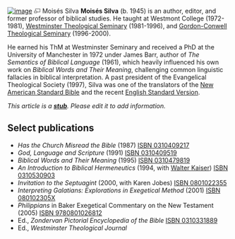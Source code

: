 [![image](images/7/70/Silva.jpg)](http://www.theopedia.com/File:Silva.jpg)
[![image](data:image/png;base64,iVBORw0KGgoAAAANSUhEUgAAAA8AAAALCAAAAACFLIiAAAAAAnRSTlMA/1uRIrUAAABPSURBVAjXY/j///+5vXDwjAHIr26ZAgXZe8H8a/+hoIcw/9nevdVL9+79DuPvzQYZFPUezu8BMZLXgkExnD8HAu6hqv//n+HZVjD4DuUDAKlChD3fj6aPAAAAAElFTkSuQmCC)](http://www.theopedia.com/File:Silva.jpg "Enlarge")
Moisés Silva
**Moisés Silva** (b. 1945) is an author, editor, and former
professor of biblical studies. He taught at Westmont College
(1972-1981),
[Westminster Theological Seminary](Westminster_Theological_Seminary "Westminster Theological Seminary")
(1981-1996), and
[Gordon-Conwell Theological Seminary](Gordon-Conwell_Theological_Seminary "Gordon-Conwell Theological Seminary")
(1996-2000).

He earned his ThM at Westminster Seminary and received a PhD at the
University of Manchester in 1972 under James Barr, author of
*The Semantics of Biblical Language* (1961), which heavily
influenced his own work on *Biblical Words and Their Meaning*,
challenging common linguistic fallacies in biblical interpretation.
A past president of the Evangelical Theological Society (1997),
Silva was one of the translators of the
[New American Standard Bible](New_American_Standard_Bible "New American Standard Bible")
and the recent
[English Standard Version](English_Standard_Version "English Standard Version").

*This article is a **[stub](http://www.theopedia.com/Category:Theopedia_stubs "Category:Theopedia stubs")**. Please edit it to add information.*
## Select publications

-   *Has the Church Misread the Bible* (1987)
    [ISBN 0310409217](http://www.theopedia.com/Special:BookSources/0310409217)
-   *God, Language and Scripture* (1991)
    [ISBN 0310409519](http://www.theopedia.com/Special:BookSources/0310409519)
-   *Biblical Words and Their Meaning* (1995)
    [ISBN 0310479819](http://www.theopedia.com/Special:BookSources/0310479819)
-   *An Introduction to Biblical Hermeneutics* (1994, with
    [Walter Kaiser](Walter_Kaiser "Walter Kaiser"))
    [ISBN 0310530903](http://www.theopedia.com/Special:BookSources/0310530903)
-   *Invitation to the Septuagint* (2000, with Karen Jobes)
    [ISBN 0801022355](http://www.theopedia.com/Special:BookSources/0801022355)
-   *Interpreting Galatians: Explorations in Exegetical Method*
    (2001)
    [ISBN 080102305X](http://www.theopedia.com/Special:BookSources/080102305X)
-   *Philippians* in Baker Exegetical Commentary on the New
    Testament (2005)
    [ISBN 9780801026812](http://www.theopedia.com/Special:BookSources/9780801026812)
-   Ed., *Zondervan Pictorial Encyclopedia of the Bible*
    [ISBN 0310331889](http://www.theopedia.com/Special:BookSources/0310331889)
-   Ed., *Westminster Theological Journal*



